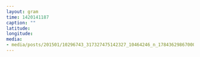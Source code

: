 ```yaml
---
layout: gram
time: 1420141187
caption: ""
latitude: 
longitude: 
media:
- media/posts/201501/10296743_317327475142327_10464246_n_17843629867000351.jpg
---
```

